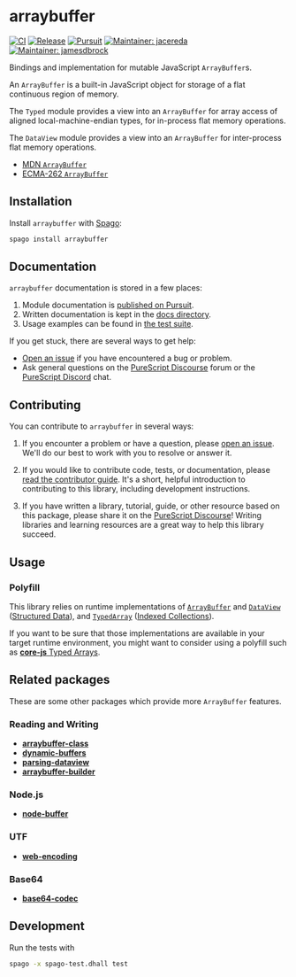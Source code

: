 # arraybuffer

[![CI](https://github.com/purescript-contrib/purescript-arraybuffer/workflows/CI/badge.svg?branch=main)](https://github.com/purescript-contrib/purescript-arraybuffer/actions?query=workflow%3ACI+branch%3Amain)
[![Release](https://img.shields.io/github/release/purescript-contrib/purescript-arraybuffer.svg)](https://github.com/purescript-contrib/purescript-arraybuffer/releases)
[![Pursuit](https://pursuit.purescript.org/packages/purescript-arraybuffer/badge)](https://pursuit.purescript.org/packages/purescript-arraybuffer)
[![Maintainer: jacereda](https://img.shields.io/badge/maintainer-jacereda-teal.svg)](https://github.com/jacereda)
[![Maintainer: jamesdbrock](https://img.shields.io/badge/maintainer-jamesdbrock-teal.svg)](https://github.com/jamesdbrock)


Bindings and implementation for mutable JavaScript `ArrayBuffer`s.

An `ArrayBuffer` is a built-in JavaScript object for storage of a flat continuous
region of memory.

The `Typed` module provides a view into an `ArrayBuffer` for array
access of aligned local-machine-endian types, for in-process flat memory operations.

The `DataView` module provides a view into an `ArrayBuffer` for inter-process
flat memory operations.

* [MDN `ArrayBuffer`](https://developer.mozilla.org/en-US/docs/Web/JavaScript/Reference/Global_Objects/ArrayBuffer)
* [ECMA-262 `ArrayBuffer`](https://tc39.es/ecma262/multipage/structured-data.html#sec-arraybuffer-objects)


## Installation

Install `arraybuffer` with [Spago](https://github.com/purescript/spago):

```sh
spago install arraybuffer
```

## Documentation

`arraybuffer` documentation is stored in a few places:

1. Module documentation is [published on Pursuit](https://pursuit.purescript.org/packages/purescript-arraybuffer).
2. Written documentation is kept in the [docs directory](./docs).
3. Usage examples can be found in [the test suite](./test).

If you get stuck, there are several ways to get help:

- [Open an issue](https://github.com/purescript-contrib/purescript-arraybuffer/issues) if you have encountered a bug or problem.
- Ask general questions on the [PureScript Discourse](https://discourse.purescript.org) forum or the [PureScript Discord](https://purescript.org/chat) chat.

## Contributing

You can contribute to `arraybuffer` in several ways:

1. If you encounter a problem or have a question, please [open an issue](https://github.com/purescript-contrib/purescript-arraybuffer/issues). We'll do our best to work with you to resolve or answer it.

2. If you would like to contribute code, tests, or documentation, please [read the contributor guide](./CONTRIBUTING.md). It's a short, helpful introduction to contributing to this library, including development instructions.

3. If you have written a library, tutorial, guide, or other resource based on this package, please share it on the [PureScript Discourse](https://discourse.purescript.org)! Writing libraries and learning resources are a great way to help this library succeed.

## Usage

### Polyfill

This library relies on runtime implementations of
[`ArrayBuffer`](https://developer.mozilla.org/en-US/docs/Web/JavaScript/Reference/Global_Objects/ArrayBuffer)
and
[`DataView`](https://developer.mozilla.org/en-US/docs/Web/JavaScript/Reference/Global_Objects/DataView)
([Structured Data](https://tc39.es/ecma262/multipage/structured-data.html#sec-structured-data)),
and
[`TypedArray`](https://developer.mozilla.org/en-US/docs/Web/JavaScript/Reference/Global_Objects/TypedArray)
([Indexed Collections](https://tc39.es/ecma262/multipage/indexed-collections.html#sec-indexed-collections)).

If you want to be sure that those implementations are available in your target
runtime environment, you might want to consider using a polyfill such as
[__core-js__ Typed Arrays](https://github.com/zloirock/core-js#ecmascript-typed-arrays).

## Related packages

These are some other packages which provide more `ArrayBuffer` features.

### Reading and Writing

* [__arraybuffer-class__](https://pursuit.purescript.org/packages/purescript-arraybuffer-class)
* [__dynamic-buffers__](https://pursuit.purescript.org/packages/purescript-dynamic-buffers)
* [__parsing-dataview__](https://pursuit.purescript.org/packages/purescript-parsing-dataview)
* [__arraybuffer-builder__](https://pursuit.purescript.org/packages/purescript-arraybuffer-builder)

### Node.js

* [__node-buffer__](https://pursuit.purescript.org/packages/purescript-node-buffer)

### UTF

* [__web-encoding__](https://pursuit.purescript.org/packages/purescript-web-encoding)

### Base64

* [__base64-codec__](https://pursuit.purescript.org/packages/purescript-base64-codec)

## Development

Run the tests with

```sh
spago -x spago-test.dhall test
```
